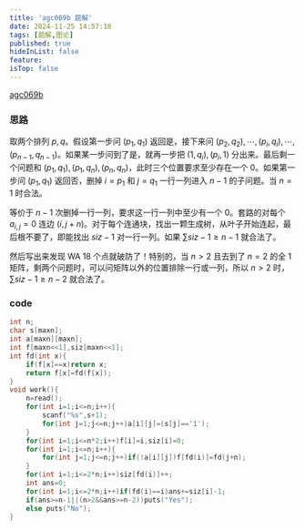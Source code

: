 ```yaml
---
title: 'agc069b 题解'
date: 2024-11-25 14:57:18
tags: [题解,图论]
published: true
hideInList: false
feature: 
isTop: false
---
```

[agc069b](https://www.luogu.com.cn/problem/AT_agc069_b)

### 思路

取两个排列 $p,q$。假设第一步问 $(p_1,q_1)$ 返回是，接下来问 $(p_2,q_2),\dotsb,(p_i,q_i),\dotsb,(p_{n-1},q_{n-1})$。如果某一步问到了是，就再一步把 $(1,q_i),(p_i,1)$ 分出来。最后剩一个问题和 $(p_1,q_1),(p_1,q_n),(p_n,q_n)$，此时三个位置要求至少存在一个 $0$。如果第一步问 $(p_1,q_1)$ 返回否，删掉 $i=p_1$ 和 $j=q_1$ 一行一列进入 $n-1$ 的子问题。当 $n=1$ 时合法。

等价于 $n-1$ 次删掉一行一列，要求这一行一列中至少有一个 $0$。套路的对每个 $a_{i,j}=0$ 连边 $(i,j+n)$。对于每个连通块，找出一颗生成树，从叶子开始连起，最后根不要了，即能找出 $siz-1$ 对一行一列。如果 $\sum siz-1 \ge n-1$ 就合法了。

然后写出来发现 WA $18$ 个点就破防了！特别的，当 $n>2$ 且去到了 $n=2$ 的全 $1$ 矩阵，剩两个问题时，可以问矩阵以外的位置排除一行或一列，所以 $n>2$ 时，$\sum siz-1\ge n-2$ 就合法了。

### code

```cpp
int n;
char s[maxn];
int a[maxn][maxn];
int f[maxn<<1],siz[maxn<<1];
int fd(int x){
	if(f[x]==x)return x;
	return f[x]=fd(f[x]);
}
void work(){
	n=read();
	for(int i=1;i<=n;i++){
		scanf("%s",s+1);
		for(int j=1;j<=n;j++)a[i][j]=(s[j]=='1');
	}
	for(int i=1;i<=n*2;i++)f[i]=i,siz[i]=0;
	for(int i=1;i<=n;i++){
		for(int j=1;j<=n;j++)if(!a[i][j])f[fd(i)]=fd(j+n);
	}
	for(int i=1;i<=2*n;i++)siz[fd(i)]++;
	int ans=0;
	for(int i=1;i<=2*n;i++)if(fd(i)==i)ans+=siz[i]-1;
	if(ans>=n-1||(n>2&&ans>=n-2))puts("Yes");
	else puts("No");
}
```